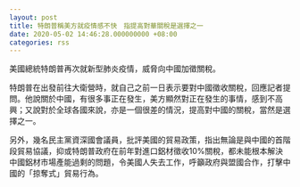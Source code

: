 ```yaml
---
layout: post
title: 特朗普稱美方就疫情感不快　指提高對華關稅是選擇之一
date: 2020-05-02 14:46:28.000000000 +08:00
categories: rss
---
```


美國總統特朗普再次就新型肺炎疫情，威脅向中國加徵關稅。

特朗普在出發前往大衛營時，就自己之前一日表示要對中國徵收關稅，回應記者提問。他說關於中國，有很多事正在發生，美方顯然對正在發生的事情，感到不高興；又說對於全球各國來說，亦是一個很差的情況，提高對中國的關稅，當然是選擇之一。

另外，幾名民主黨資深國會議員，批評美國的貿易政策，指出無論是與中國的首階段貿易協議，抑或特朗普政府在前年對進口鋁材徵收10%關稅，都未能根本解決中國鋁材市場產能過剩的問題，令美國人失去工作，呼籲政府與盟國合作，打擊中國的「掠奪式」貿易行為。

